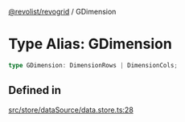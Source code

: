[@revolist/revogrid](README.md) / GDimension

# Type Alias: GDimension

```ts
type GDimension: DimensionRows | DimensionCols;
```

## Defined in

[src/store/dataSource/data.store.ts:28](https://github.com/revolist/revogrid/blob/d6473f6969ab6fd56cd4da079557c4c65f0572e2/src/store/dataSource/data.store.ts#L28)
